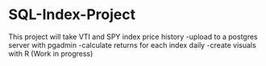 # SQL-Index-Project
This project will take VTI and SPY index price history
  -upload to a postgres server with pgadmin
  -calculate returns for each index daily
  -create visuals with R (Work in progress)
